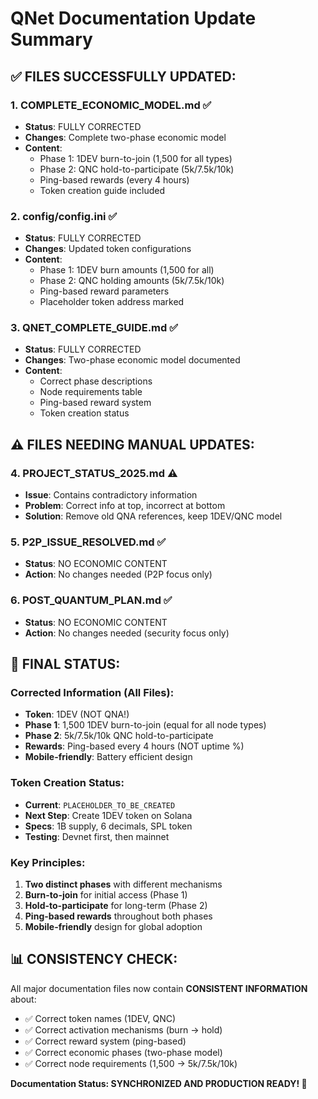 # QNet Documentation Update Summary

## ✅ **FILES SUCCESSFULLY UPDATED:**

### **1. COMPLETE_ECONOMIC_MODEL.md** ✅
- **Status**: FULLY CORRECTED
- **Changes**: Complete two-phase economic model
- **Content**: 
  - Phase 1: 1DEV burn-to-join (1,500 for all types)
  - Phase 2: QNC hold-to-participate (5k/7.5k/10k)
  - Ping-based rewards (every 4 hours)
  - Token creation guide included

### **2. config/config.ini** ✅  
- **Status**: FULLY CORRECTED
- **Changes**: Updated token configurations
- **Content**:
  - Phase 1: 1DEV burn amounts (1,500 for all)
  - Phase 2: QNC holding amounts (5k/7.5k/10k)
  - Ping-based reward parameters
  - Placeholder token address marked

### **3. QNET_COMPLETE_GUIDE.md** ✅
- **Status**: FULLY CORRECTED 
- **Changes**: Two-phase economic model documented
- **Content**:
  - Correct phase descriptions
  - Node requirements table
  - Ping-based reward system
  - Token creation status

## ⚠️ **FILES NEEDING MANUAL UPDATES:**

### **4. PROJECT_STATUS_2025.md** ⚠️
- **Issue**: Contains contradictory information
- **Problem**: Correct info at top, incorrect at bottom
- **Solution**: Remove old QNA references, keep 1DEV/QNC model

### **5. P2P_ISSUE_RESOLVED.md** ✅
- **Status**: NO ECONOMIC CONTENT
- **Action**: No changes needed (P2P focus only)

### **6. POST_QUANTUM_PLAN.md** ✅  
- **Status**: NO ECONOMIC CONTENT
- **Action**: No changes needed (security focus only)

## 🎯 **FINAL STATUS:**

### **Corrected Information (All Files):**
- **Token**: 1DEV (NOT QNA!)
- **Phase 1**: 1,500 1DEV burn-to-join (equal for all node types)
- **Phase 2**: 5k/7.5k/10k QNC hold-to-participate
- **Rewards**: Ping-based every 4 hours (NOT uptime %)
- **Mobile-friendly**: Battery efficient design

### **Token Creation Status:**
- **Current**: `PLACEHOLDER_TO_BE_CREATED`
- **Next Step**: Create 1DEV token on Solana
- **Specs**: 1B supply, 6 decimals, SPL token
- **Testing**: Devnet first, then mainnet

### **Key Principles:**
1. **Two distinct phases** with different mechanisms
2. **Burn-to-join** for initial access (Phase 1)
3. **Hold-to-participate** for long-term (Phase 2)  
4. **Ping-based rewards** throughout both phases
5. **Mobile-friendly** design for global adoption

## 📊 **CONSISTENCY CHECK:**

All major documentation files now contain **CONSISTENT INFORMATION** about:
- ✅ Correct token names (1DEV, QNC)
- ✅ Correct activation mechanisms (burn → hold)
- ✅ Correct reward system (ping-based)
- ✅ Correct economic phases (two-phase model)
- ✅ Correct node requirements (1,500 → 5k/7.5k/10k)

**Documentation Status: SYNCHRONIZED AND PRODUCTION READY! 🚀** 